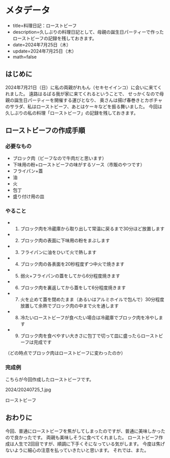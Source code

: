 # メタデータ
- title=料理日記：ローストビーフ
- description=久しぶりの料理日記として、母親の誕生日パーティーで作ったローストビーフの記録を残しておきます。
- date=2024年7月25日（木）
- update=2024年7月25日（木）
- math=false

## はじめに
2024年7月21日（日）に私の両親がれもん（セキセイインコ）に会いに来てくれました。
遠路はるばる我が家に来てくれるということで、
せっかくなので母親の誕生日パーティーを開催する運びとなり、
奥さんは揚げ春巻きとカボチャのサラダ、私はローストビーフ、あとはケーキなどを振る舞いました。
今回は久しぶりの私の料理「ローストビーフ」の記録を残しておきます。

## ローストビーフの作成手順

### 必要なもの
- ブロック肉（ビーフなので牛肉だと思います）
- 下味用の粉+ローストビーフの味がするソース（市販のやつです）
- フライパン+蓋
- 油
- 火
- 包丁
- 盛り付け用の皿

### やること
- 1. ブロック肉を冷蔵庫から取り出して常温に戻るまで30分ほど放置します
- 2. ブロック肉の表面に下味用の粉をまぶします
- 3. フライパンに油をひいて火で熱します
- 4. ブロック肉の各表面を20秒程度ずつ中火で焼きます
- 5. 弱火+フライパンの蓋をしてから6分程度焼きます
- 6. ブロック肉を裏返してから蓋をして6分程度焼きます
- 7. 火を止めて蓋を閉めたまま（あるいはアルミホイルで包んで）30分程度放置して余熱でブロック肉の中まで火を通します
- 8. 冷たいローストビーフが食べたい場合は冷蔵庫でブロック肉を冷やします
- 9. ブロック肉を食べやすい大きさに包丁で切って皿に盛ったらローストビーフは完成です

（どの時点でブロック肉はローストビーフに変わったのか）

### 完成例
こちらが今回作成したローストビーフです。

2024/20240725_1.jpg

ローストビーフ

## おわりに
今回、普通にローストビーフを焦がしてしまったのですが、普通に美味しかったので良かったです。
両親も美味しそうに食べてくれました。
ローストビーフ作成は人生で2回目ですが、順調に下手くそになっている気がします。
今度は焦げないように細心の注意を払っていきたいと思います。
それでは、また。
